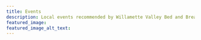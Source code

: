 ```yaml
---
title: Events
description: Local events recommended by Willamette Valley Bed and Breakfast as enjoyable in the area surrounding Newberg and the Dundee Hills.
featured_image: 
featured_image_alt_text: 
---
```

